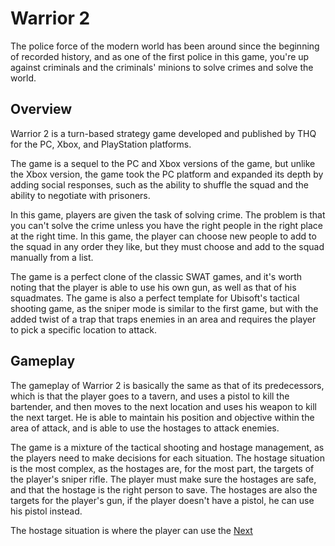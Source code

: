 # Warrior 2

The police force of the modern world has been around since the beginning of recorded history, and as one of the first police in this game, you're up against criminals and the criminals' minions to solve crimes and solve the world.

## Overview

Warrior 2 is a turn-based strategy game developed and published by THQ for the PC, Xbox, and PlayStation platforms.

The game is a sequel to the PC and Xbox versions of the game, but unlike the Xbox version, the game took the PC platform and expanded its depth by adding social responses, such as the ability to shuffle the squad and the ability to negotiate with prisoners.

In this game, players are given the task of solving crime. The problem is that you can't solve the crime unless you have the right people in the right place at the right time. In this game, the player can choose new people to add to the squad in any order they like, but they must choose and add to the squad manually from a list.

The game is a perfect clone of the classic SWAT games, and it's worth noting that the player is able to use his own gun, as well as that of his squadmates. The game is also a perfect template for Ubisoft's tactical shooting game, as the sniper mode is similar to the first game, but with the added twist of a trap that traps enemies in an area and requires the player to pick a specific location to attack.

## Gameplay

The gameplay of Warrior 2 is basically the same as that of its predecessors, which is that the player goes to a tavern, and uses a pistol to kill the bartender, and then moves to the next location and uses his weapon to kill the next target. He is able to maintain his position and objective within the area of attack, and is able to use the hostages to attack enemies.

The game is a mixture of the tactical shooting and hostage management, as the players need to make decisions for each situation. The hostage situation is the most complex, as the hostages are, for the most part, the targets of the player's sniper rifle. The player must make sure the hostages are safe, and that the hostage is the right person to save. The hostages are also the targets for the player's gun, if the player doesn't have a pistol, he can use his pistol instead.

The hostage situation is where the player can use the
[Next](162.md)